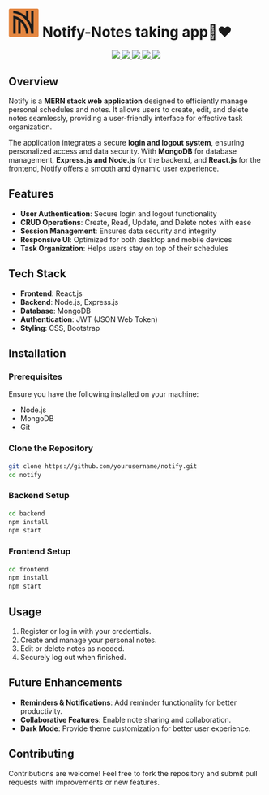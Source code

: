  
<h1> <img src="frontend/public/images/icon.png" alt="Notify logo" width="60"/> Notify-Notes taking app📓❤️</h1>
<p align="center">
  <a href="https://www.npmjs.com/~yourprofile">
    <img src="https://img.shields.io/badge/npm-Profile-orange.svg" target="_blank" />
</a>
<a href="https://nodejs.org/en/about/">
    <img src="https://img.shields.io/badge/Node.js-Official-green.svg" target="_blank" />
</a>
<a href="https://expressjs.com/">
    <img src="https://img.shields.io/badge/Express.js-Official-blue.svg" target="_blank" />
</a>
<a href="https://www.mongodb.com/">
    <img src="https://img.shields.io/badge/MongoDB-Official-green.svg" target="_blank" />
</a>
<a href="https://reactjs.org/">
    <img src="https://img.shields.io/badge/React.js-Official-blue.svg" target="_blank" />
</a>
</p>

## Overview
Notify is a **MERN stack web application** designed to efficiently manage personal schedules and notes. It allows users to create, edit, and delete notes seamlessly, providing a user-friendly interface for effective task organization. 

The application integrates a secure **login and logout system**, ensuring personalized access and data security. With **MongoDB** for database management, **Express.js and Node.js** for the backend, and **React.js** for the frontend, Notify offers a smooth and dynamic user experience.

## Features
- **User Authentication**: Secure login and logout functionality
- **CRUD Operations**: Create, Read, Update, and Delete notes with ease
- **Session Management**: Ensures data security and integrity
- **Responsive UI**: Optimized for both desktop and mobile devices
- **Task Organization**: Helps users stay on top of their schedules

## Tech Stack
- **Frontend**: React.js
- **Backend**: Node.js, Express.js
- **Database**: MongoDB
- **Authentication**: JWT (JSON Web Token)
- **Styling**: CSS, Bootstrap

## Installation
### Prerequisites
Ensure you have the following installed on your machine:
- Node.js
- MongoDB
- Git

### Clone the Repository
```sh
git clone https://github.com/yourusername/notify.git
cd notify
```

### Backend Setup
```sh
cd backend
npm install
npm start
```

### Frontend Setup
```sh
cd frontend
npm install
npm start
```

## Usage
1. Register or log in with your credentials.
2. Create and manage your personal notes.
3. Edit or delete notes as needed.
4. Securely log out when finished.

## Future Enhancements
- **Reminders & Notifications**: Add reminder functionality for better productivity.
- **Collaborative Features**: Enable note sharing and collaboration.
- **Dark Mode**: Provide theme customization for better user experience.

## Contributing
Contributions are welcome! Feel free to fork the repository and submit pull requests with improvements or new features.
